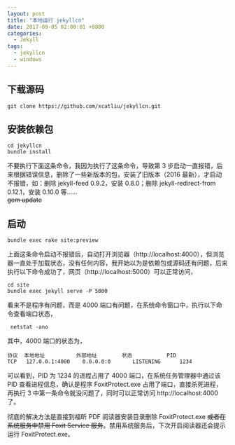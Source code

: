 ```yaml
---
layout: post
title: "本地运行 jekyllcn"
date: 2017-09-05 02:00:01 +0800
categories:
  - Jekyll
tags:
  - jekyllcn
  - windows
---
```


## 下载源码

```
git clone https://github.com/xcatliu/jekyllcn.git
```

## 安装依赖包

```
cd jekyllcn
bundle install
```

不要执行下面这条命令，我因为执行了这条命令，导致第 3 步启动一直报错，后来根据错误信息，删除了一些新版本的包，安装了旧版本（2016 最新），才启动不报错，如：删除 jekyll-feed 0.9.2，安装 0.8.0；删除 jekyll-redirect-from 0.12.1，安装 0.10.0 等......  
~~gem update~~  
<!-- more -->

## 启动

```
bundle exec rake site:preview
```

上面这条命令启动不报错后，自动打开浏览器（http://localhost:4000），但浏览器一直处于加载状态，没有任何内容，我开始以为是依赖包或源码还有问题，后来执行以下命令成功了，网页（http://localhost:5000）可以正常访问，

```
cd site
bundle exec jekyll serve -P 5000
```

看来不是程序有问题，而是 4000 端口有问题，在系统命令窗口中，执行以下命令查看端口状态，

```
 netstat -ano
```

其中，4000 端口的状态为，

```
协议  本地地址          外部地址        状态           PID
TCP   127.0.0.1:4000    0.0.0.0:0       LISTENING      1234
```

可以看到，PID 为 1234 的进程占用了 4000 端口，在系统任务管理器中通过该 PID 查看进程信息，确认是程序 FoxitProtect.exe 占用了端口，直接杀死进程，再执行 3 中第一条命令就没问题了，同时可以正常访问 http://localhost:4000 了。  

彻底的解决方法是直接到福昕 PDF 阅读器安装目录删除 FoxitProtect.exe  ~~或者在系统服务中禁用 Foxit Service 服务~~。禁用系统服务后，下次开启阅读器还会提示运行 FoxitProtect.exe。
